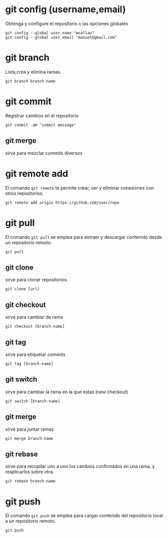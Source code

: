 
# git config (username,email)
Obtenga y configure el repositorio o las opciones globales

```
git config --global user.name "mcallau"
git config --global user.email "manuel@gmail.com"
```
# git branch
Lista,crea y elimina ramas.

```
git branch branch-name
```

# git commit
Registrar cambios en el repositorio
```
git commit -am "commit message"
```

## git merge
sirve para mezclar commits diversos

# git remote add

El comando `git remote` te permite crear, ver y eliminar conexiones con otros repositorios.
```
git remote add origin https://github.com/user/repo
```

# git pull

El comando `git pull` se emplea para extraer y descargar contenido desde un repositorio remoto.

```
git pull
```


## git clone
sirve para clonar repositorios
```
git clone [url]
```

## git checkout
sirve para cambiar de rama
```
git checkout [branch-name]
```

## git tag
sirve para etiquetar commits
```
git tag [branch-name]
```

## git switch
sirve para cambiar la rama en la que estas (new checkout)
```
git switch [branch-name]
```

## git merge
sirve para juntar ramas
```
git merge branch-name
```

## git rebase
sirve para recopilar uno a uno los cambios confirmados en una rama, y reaplicarlos sobre otra.
```
git rebase branch-name
```

# git push

El comando `git push` se emplea para cargar contenido del repositorio local a un repositorio remoto.

```
git push
```
